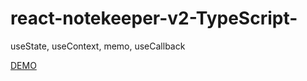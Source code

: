 # react-notekeeper-v2-TypeScript-
useState, useContext, memo, useCallback

[DEMO](https://react-notekeeper-v2.herokuapp.com/)

